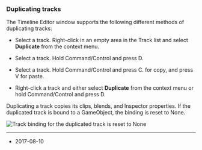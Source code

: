### Duplicating tracks

The Timeline Editor window supports the following different methods of duplicating tracks:

* Select a track. Right-click in an empty area in the Track list and select __Duplicate__ from the context menu.

* Select a track. Hold Command/Control and press D.

* Select a track. Hold Command/Control and press C. for copy, and press V for paste.

* Right-click a track and either select __Duplicate__ from the context menu or hold Command/Control and press D. 

Duplicating a track copies its clips, blends, and Inspector properties. If the duplicated track is bound to a GameObject, the binding is reset to None.

![Track binding for the duplicated track is reset to None](../uploads/Main/timeline_track_duplicate.png)

---
* <span class="page-edit">2017-08-10  <!-- include IncludeTextNewPageSomeEdit --></span>